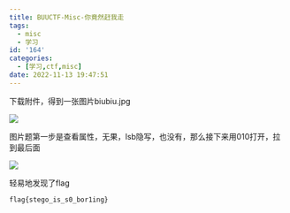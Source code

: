 ```yaml
---
title: BUUCTF-Misc-你竟然赶我走
tags:
  - misc
  - 学习
id: '164'
categories:
  - [学习,ctf,misc]
date: 2022-11-13 19:47:51
---
```


下载附件，得到一张图片biubiu.jpg

![](https://pic.niaoluo.top/%E7%BD%91%E7%AB%99%E8%B0%83%E7%94%A8/misc%E9%9C%80%E8%A6%81/BUUCTF-Misc-%E4%BD%A0%E7%AB%9F%E7%84%B6%E8%B5%B6%E6%88%91%E8%B5%B0/biubiu.jpg)

图片题第一步是查看属性，无果，lsb隐写，也没有，那么接下来用010打开，拉到最后面

![](https://pic.niaoluo.top/%E7%BD%91%E7%AB%99%E8%B0%83%E7%94%A8/misc%E9%9C%80%E8%A6%81/BUUCTF-Misc-%E4%BD%A0%E7%AB%9F%E7%84%B6%E8%B5%B6%E6%88%91%E8%B5%B0/image-6-1024x699.png)

轻易地发现了flag

```
flag{stego_is_s0_bor1ing}
```